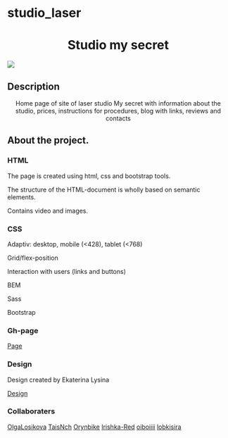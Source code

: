 # studio_laser

<h1 align="center">Studio my secret</h1>
  
<img src="https://github.com/eeromanova/studio_laser/raw/main/assets/images/studio.png">

## Description

<p align="center">Home page of site of laser studio My secret with information about the studio, prices, instructions for procedures, blog with links, reviews and contacts</p>


## About the project.

### HTML

<p>The page is created using html, css and bootstrap tools.</p>
<p>The structure of the HTML-document is wholly based on semantic elements.</p>
<p>Contains video and images.</p>

### CSS

<p>Adaptiv: desktop, mobile (<428), tablet (<768)</p>
<p>Grid/flex-position</p>
<p>Interaction with users (links and buttons)</p>
<p>BEM</p>
<p>Sass</p>
<p>Bootstrap</p>

### Gh-page

<a href="https://eeromanova.github.io/studio_laser/">Page</a>

### Design

<p>Design created by Ekaterina Lysina</p>
<a href="https://www.figma.com/file/k9YKjt0mnnvyVU6HGjsj7o/%D0%95%D0%BA%D0%B0%D1%82%D0%B5%D1%80%D0%B8%D0%BD%D0%B0-%D0%9B%D1%8B%D1%81%D0%B8%D0%BD%D0%B0%3A-%D0%9F%D1%80%D0%BE%D0%B5%D0%BA%D1%82-%D0%BF%D0%BE-%D0%A4%D0%B8%D0%B3%D0%BC%D0%B5?node-id=0%3A1&mode=dev">Design</a>

### Collaboraters

<a href="https://github.com/OlgaLosikova">OlgaLosikova</a>
<a href="https://github.com/TaisNch">TaisNch</a>
<a href="https://github.com/Orynbike">Orynbike</a>
<a href="https://github.com/Irishka-Red">Irishka-Red</a>
<a href="https://github.com/oiboiiii">oiboiiii</a>
<a href="https://github.com/lobkisira">lobkisira</a>
